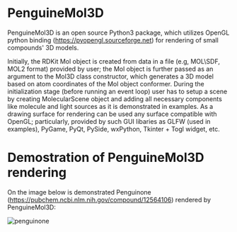 # PenguineMol3D
PenguineMol3D is an open source Python3 package, which utilizes OpenGL python binding (https://pyopengl.sourceforge.net) for rendering of small compounds' 3D models. 

Initially, the RDKit Mol object is created from data in a file (e.g, MOL\SDF, MOL2 format) provided by user; the Mol object is further passed as an argument to the Mol3D class constructor, which generates a 3D model based on atom coordinates of the Mol object conformer. During the initialization stage (before running an event loop) user has to setup a scene by creating MolecularScene object and adding all necessary components like molecule and light sources as it is demonstrated in examples. As a drawing surface for rendering can be used any surface compatible with OpenGL; particularly, provided by such GUI libaries as GLFW (used in examples), PyGame, PyQt, PySide, wxPython, Tkinter + Togl widget, etc.

# Demostration of PenguineMol3D rendering
On the image below is demonstrated Penguinone (https://pubchem.ncbi.nlm.nih.gov/compound/12564106) rendered by PenguineMol3D:

![penguinone](https://github.com/YevhenKustovskiy/penguinemol3d/assets/136888021/12320171-5957-4ad7-b53e-c0246bc743cc)
